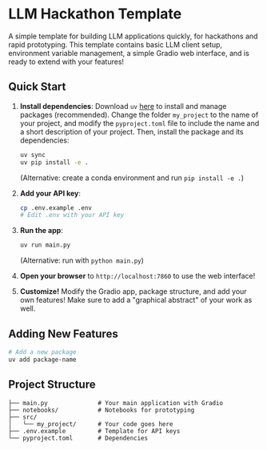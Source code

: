 # LLM Hackathon Template

A simple template for building LLM applications quickly, for hackathons and rapid prototyping.
This template contains basic LLM client setup, environment variable management, a simple Gradio web interface, and is ready to extend with your features!

## Quick Start

1. **Install dependencies**: Download `uv` [here](https://github.com/astral-sh/uv?tab=readme-ov-file#installation) to install and manage packages (recommended). Change the folder `my_project` to the name of your project, and modify the `pyproject.toml` file to include the name and a short description of your project. Then, install the package and its dependencies:

   ```bash
   uv sync
   uv pip install -e .
   ```

   (Alternative: create a conda environment and run `pip install -e .`)

2. **Add your API key**:

   ```bash
   cp .env.example .env
   # Edit .env with your API key
   ```

3. **Run the app**:

   ```bash
   uv run main.py
   ```

   (Alternative: run with `python main.py`)

4. **Open your browser** to `http://localhost:7860` to use the web interface!

5. **Customize!** Modify the Gradio app, package structure, and add your own features! Make sure to add a "graphical abstract" of your work as well.

## Adding New Features

```bash
# Add a new package
uv add package-name
```

## Project Structure

```
├── main.py              # Your main application with Gradio
├── notebooks/           # Notebooks for prototyping
├── src/
│   └── my_project/      # Your code goes here
├── .env.example         # Template for API keys
└── pyproject.toml       # Dependencies
```
